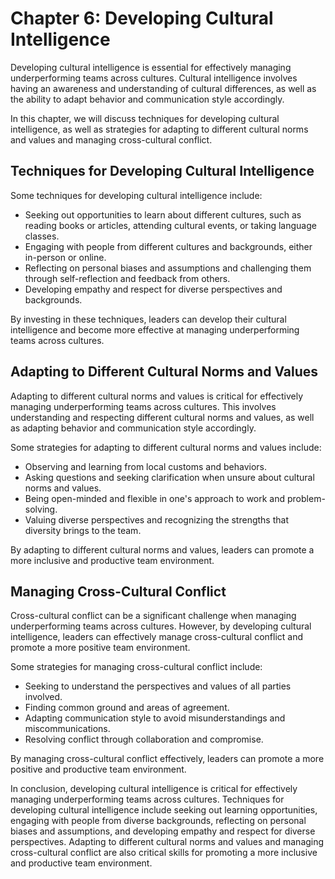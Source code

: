 Chapter 6: Developing Cultural Intelligence
===========================================

Developing cultural intelligence is essential for effectively managing underperforming teams across cultures. Cultural intelligence involves having an awareness and understanding of cultural differences, as well as the ability to adapt behavior and communication style accordingly.

In this chapter, we will discuss techniques for developing cultural intelligence, as well as strategies for adapting to different cultural norms and values and managing cross-cultural conflict.

Techniques for Developing Cultural Intelligence
-----------------------------------------------

Some techniques for developing cultural intelligence include:

* Seeking out opportunities to learn about different cultures, such as reading books or articles, attending cultural events, or taking language classes.
* Engaging with people from different cultures and backgrounds, either in-person or online.
* Reflecting on personal biases and assumptions and challenging them through self-reflection and feedback from others.
* Developing empathy and respect for diverse perspectives and backgrounds.

By investing in these techniques, leaders can develop their cultural intelligence and become more effective at managing underperforming teams across cultures.

Adapting to Different Cultural Norms and Values
-----------------------------------------------

Adapting to different cultural norms and values is critical for effectively managing underperforming teams across cultures. This involves understanding and respecting different cultural norms and values, as well as adapting behavior and communication style accordingly.

Some strategies for adapting to different cultural norms and values include:

* Observing and learning from local customs and behaviors.
* Asking questions and seeking clarification when unsure about cultural norms and values.
* Being open-minded and flexible in one's approach to work and problem-solving.
* Valuing diverse perspectives and recognizing the strengths that diversity brings to the team.

By adapting to different cultural norms and values, leaders can promote a more inclusive and productive team environment.

Managing Cross-Cultural Conflict
--------------------------------

Cross-cultural conflict can be a significant challenge when managing underperforming teams across cultures. However, by developing cultural intelligence, leaders can effectively manage cross-cultural conflict and promote a more positive team environment.

Some strategies for managing cross-cultural conflict include:

* Seeking to understand the perspectives and values of all parties involved.
* Finding common ground and areas of agreement.
* Adapting communication style to avoid misunderstandings and miscommunications.
* Resolving conflict through collaboration and compromise.

By managing cross-cultural conflict effectively, leaders can promote a more positive and productive team environment.

In conclusion, developing cultural intelligence is critical for effectively managing underperforming teams across cultures. Techniques for developing cultural intelligence include seeking out learning opportunities, engaging with people from diverse backgrounds, reflecting on personal biases and assumptions, and developing empathy and respect for diverse perspectives. Adapting to different cultural norms and values and managing cross-cultural conflict are also critical skills for promoting a more inclusive and productive team environment.


